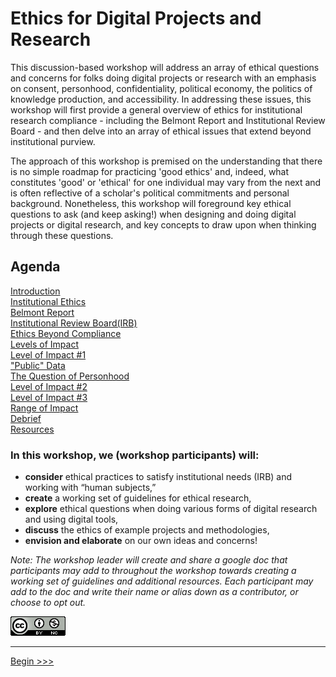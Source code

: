 
# Ethics for Digital Projects and Research 

This discussion-based workshop will address an array of ethical questions and concerns for folks doing digital projects or research with an emphasis on consent, personhood, confidentiality, political economy, the politics of knowledge production, and accessibility. In addressing these issues, this workshop will first provide a general overview of ethics for institutional research compliance - including the Belmont Report and Institutional Review Board - and then delve into an array of ethical issues that extend beyond institutional purview.  

The approach of this workshop is premised on the understanding that there is no simple roadmap for practicing 'good ethics' and, indeed, what constitutes 'good' or 'ethical' for one individual may vary from the next and is often reflective of a scholar's political commitments and personal background.  Nonetheless, this workshop will foreground key ethical questions to ask (and keep asking!) when designing and doing digital projects or digital research, and key concepts to draw upon when thinking through these questions.  

## Agenda  

[Introduction](sections/introduction.md)  
[Institutional Ethics](sections/institutional.md)  
[Belmont Report](sections/belmont.md)  
[Institutional Review Board(IRB)](sections/irb.md)  
[Ethics Beyond Compliance](sections/beyond.md)  
[Levels of Impact](sections/levelsimpact.md)  
[Level of Impact #1](sections/impact1.md)  
["Public" Data](sections/public.md)  
[The Question of Personhood](sections/personhood.md)  
[Level of Impact #2](sections/impact2.md)  
[Level of Impact #3](sections/impact3.md)  
[Range of Impact](sections/range.md)  
[Debrief](sections/debrief.md)  
[Resources](sections/resources.md)  

### In this workshop, we (workshop participants) will:  

* **consider** ethical practices to satisfy institutional needs (IRB) and working with “human subjects,”
* **create** a working set of guidelines for ethical research,
* **explore** ethical questions when doing various forms of digital research and using digital tools,
* **discuss** the ethics of example projects and methodologies,
* **envision and elaborate** on our own ideas and concerns!  

*Note: The workshop leader will create and share a google doc that participants may add to throughout the workshop towards creating a working set of guidelines and additional resources. Each participant may add to the doc and write their name or alias down as a contributor, or choose to opt out.* 

![creative commons logo followed by cc symbols for attribution and non-commercial](images/cc2.png)  

******

[Begin >>>](sections/introduction.md)